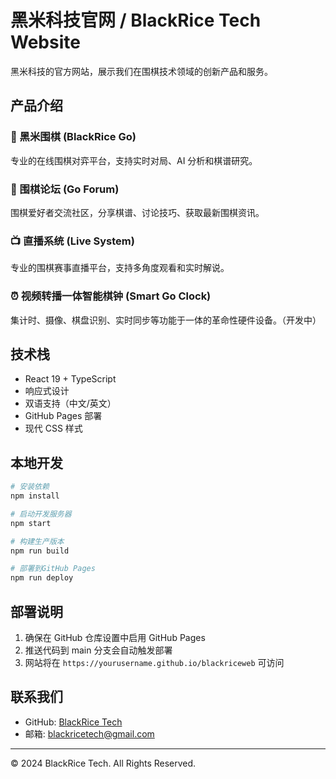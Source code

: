 # 黑米科技官网 / BlackRice Tech Website

黑米科技的官方网站，展示我们在围棋技术领域的创新产品和服务。

## 产品介绍

### 🎯 黑米围棋 (BlackRice Go)

专业的在线围棋对弈平台，支持实时对局、AI 分析和棋谱研究。

### 💬 围棋论坛 (Go Forum)

围棋爱好者交流社区，分享棋谱、讨论技巧、获取最新围棋资讯。

### 📺 直播系统 (Live System)

专业的围棋赛事直播平台，支持多角度观看和实时解说。

### ⏰ 视频转播一体智能棋钟 (Smart Go Clock)

集计时、摄像、棋盘识别、实时同步等功能于一体的革命性硬件设备。（开发中）

## 技术栈

- React 19 + TypeScript
- 响应式设计
- 双语支持（中文/英文）
- GitHub Pages 部署
- 现代 CSS 样式

## 本地开发

```bash
# 安装依赖
npm install

# 启动开发服务器
npm start

# 构建生产版本
npm run build

# 部署到GitHub Pages
npm run deploy
```

## 部署说明

1. 确保在 GitHub 仓库设置中启用 GitHub Pages
2. 推送代码到 main 分支会自动触发部署
3. 网站将在 `https://yourusername.github.io/blackriceweb` 可访问

## 联系我们

- GitHub: [BlackRice Tech](https://github.com/zgbl/blackriceweb)
- 邮箱: blackricetech@gmail.com

---

© 2024 BlackRice Tech. All Rights Reserved.
